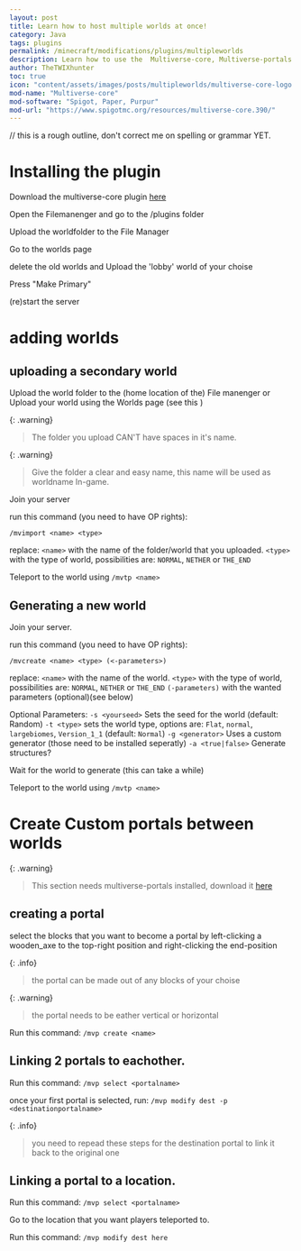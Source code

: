 ```yaml
---
layout: post
title: Learn how to host multiple worlds at once!
category: Java
tags: plugins
permalink: /minecraft/modifications/plugins/multipleworlds
description: Learn how to use the  Multiverse-core, Multiverse-portals and multiverse-.
author: TheTWIXhunter
toc: true
icon: "content/assets/images/posts/multipleworlds/multiverse-core-logo.png"
mod-name: "Multiverse-core"
mod-software: "Spigot, Paper, Purpur"
mod-url: "https://www.spigotmc.org/resources/multiverse-core.390/"
---
```


// this is a rough outline, don't correct me on spelling or grammar YET.

# Installing the plugin

Download the multiverse-core plugin [here](https://www.spigotmc.org/resources/multiverse-core.390/)

Open the Filemanenger and go to the /plugins folder

Upload the worldfolder to the File Manager

Go to the worlds page

delete the old worlds and Upload the 'lobby' world of your choise

Press "Make Primary"

(re)start the server

# adding worlds
## uploading a secondary world

Upload the world folder to the (home location of the) File manenger or Upload your world using the Worlds page
(see this )

{: .warning}
> The folder you upload CAN'T have spaces in it's name.

{: .warning}
> Give the folder a clear and easy name, this name will be used as worldname In-game.

Join your server

run this command (you need to have OP rights):

`/mvimport <name> <type>`

replace:
 `<name>` with the name of the folder/world that you uploaded.
 `<type>` with the type of world, possibilities are: `NORMAL`, `NETHER` or `THE_END`

Teleport to the world using `/mvtp <name>`



## Generating a new world

Join your server.

run this command (you need to have OP rights):

`/mvcreate <name> <type> (<-parameters>)`

replace:
 `<name>` with the name of the world.
 `<type>` with the type of world, possibilities are: `NORMAL`, `NETHER` or `THE_END`
 `(-parameters)` with the wanted parameters (optional)(see below)

Optional Parameters:
 `-s <yourseed>` Sets the seed for the world (default: Random)
 `-t <type>` sets the world type, options are: `Flat`, `normal`, `largebiomes`, `Version_1_1` (default: `Normal`)
 `-g <generator>` Uses a custom generator (those need to be installed seperatly)
 `-a <true|false>` Generate structures?

Wait for the world to generate (this can take a while)

Teleport to the world using `/mvtp <name>`

# Create Custom portals between worlds
{: .warning}

> This section needs multiverse-portals installed, download it [here](https://modrinth.com/plugin/multiverse-portals)

## creating a portal

select the blocks that you want to become a portal by left-clicking a wooden_axe to the top-right position and right-clicking the end-position

{: .info}

> the portal can be made out of any blocks of your choise

{: .warning}

> the portal needs to be eather vertical or horizontal

Run this command:
    `/mvp create <name>`

## Linking 2 portals to eachother.

Run this command:
    `/mvp select <portalname>`

once your first portal is selected, run:
    `/mvp modify dest -p <destinationportalname>`

{: .info}

> you need to repead these steps for the destination portal to link it back to the original one

## Linking a portal to a location.

Run this command:
    `/mvp select <portalname>`

Go to the location that you want players teleported to.

Run this command:
    `/mvp modify dest here`